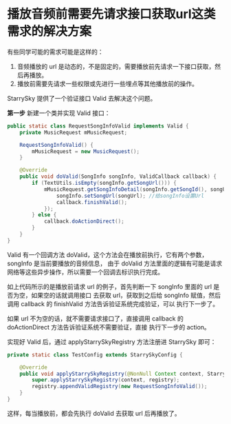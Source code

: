 # 播放音频前需要先请求接口获取url这类需求的解决方案

有些同学可能的需求可能是这样的：
1. 音频播放的 url 是动态的，不是固定的，需要播放前先请求一下接口获取，然后再播放。
2. 播放前需要先请求一些权限或先进行一些埋点等其他播放前的操作。


StarrySky 提供了一个验证接口 Valid 去解决这个问题。

**第一步**
新建一个类并实现 Valid 接口：

```java
public static class RequestSongInfoValid implements Valid {
    private MusicRequest mMusicRequest;

    RequestSongInfoValid() {
        mMusicRequest = new MusicRequest();
    }

    @Override
    public void doValid(SongInfo songInfo, ValidCallback callback) {
        if (TextUtils.isEmpty(songInfo.getSongUrl())) {
            mMusicRequest.getSongInfoDetail(songInfo.getSongId(), songUrl -> {
                songInfo.setSongUrl(songUrl); //给songInfo设置Url
                callback.finishValid();
            });
        } else {
            callback.doActionDirect();
        }
    }
}
```

Valid 有一个回调方法 doValid，这个方法会在播放前执行，它有两个参数，songInfo 是当前要播放的音频信息，
由于 doValid 方法里面的逻辑有可能是请求网络等这些异步操作，所以需要一个回调去标识执行完成。

如上代码所示的是播放前请求 url 的例子，首先判断一下 songInfo 里面的 url 是否为空，如果空的话就调用接口
去获取 url，获取到之后给 songInfo 赋值，然后调用 callback 的 finishValid 方法告诉验证系统完成验证，可以
执行下一步了。

如果 url 不为空的话，就不需要请求接口了，直接调用 callback 的 doActionDirect 方法告诉验证系统不需要验证，直接
执行下一步的 action。

实现好 Valid 后，通过 applyStarrySkyRegistry 方法注册进 StarrySky 即可：

```java
private static class TestConfig extends StarrySkyConfig {

    @Override
    public void applyStarrySkyRegistry(@NonNull Context context, StarrySkyRegistry registry) {
        super.applyStarrySkyRegistry(context, registry);
        registry.appendValidRegistry(new RequestSongInfoValid());
    }
}
```

这样，每当播放前，都会先执行 doValid 去获取 url 后再播放了。

